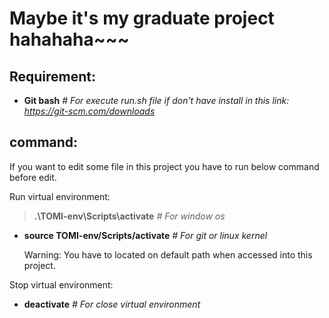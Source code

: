 # Maybe it's my graduate project hahahaha~~~
## Requirement:
- **Git bash**  *# For execute run.sh file if don't have install in this link: https://git-scm.com/downloads*
  
## command: 
If you want to edit some file in this project you have to run below command before edit.

Run virtual environment: 
> **.\TOMI-env\Scripts\activate**  *# For window os*
- **source TOMI-env/Scripts/activate**  *# For git or linux kernel*

  Warning: You have to located on default path when accessed into this project.

Stop virtual environment: 
- **deactivate**  *# For close virtual environment*

